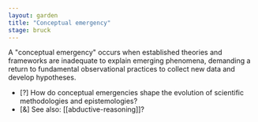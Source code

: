 ```yaml
---  
layout: garden
title: "Conceptual emergency"
stage: bruck
---
```


A "conceptual emergency" occurs when established theories and frameworks are inadequate to explain emerging phenomena, demanding a return to fundamental observational practices to collect new data and develop hypotheses.

- [?] How do conceptual emergencies shape the evolution of scientific methodologies and epistemologies?
- [&] See also: [[abductive-reasoning]]?